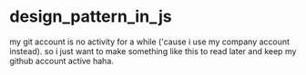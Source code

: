 # design_pattern_in_js

my git account is no activity for a while ('cause i use my company account instead).
so i just want to make something like this to read later and keep my github account active haha.

